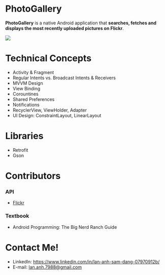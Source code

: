 # PhotoGallery

**PhotoGallery** is a native Android application that **searches, fetches and displays the most recently uploaded pictures on Flickr**. 

<img src="https://i.imgur.com/ol8h3hd.gif">

# Technical Concepts

  * Activity & Fragment
  * Regular Intents vs. Broadcast Intents & Receivers
  * MVVM Design 
  * View Binding
  * Corountines
  * Shared Preferences
  * Notifications
  * RecyclerView, ViewHolder, Adapter
  * UI Design: ConstraintLayout, LinearLayout

# Libraries

  * Retrofit
  * Gson

# Contributors

### API

  * [Flickr](https://www.flickr.com/services/api/)

### Textbook

  * Android Programming: The Big Nerd Ranch Guide

# Contact Me!

  * LinkedIn: https://www.linkedin.com/in/lan-anh-sam-dang-07970912b/
  * E-mail: lan.anh.7988@gmail.com
